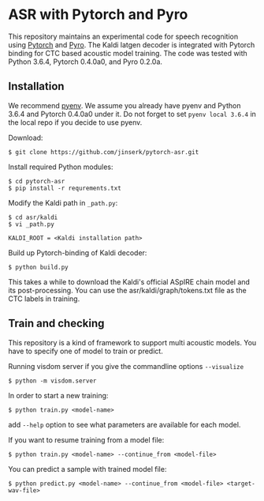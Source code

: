 # ASR with Pytorch and Pyro

This repository maintains an experimental code for speech recognition using [Pytorch](https://github.com/pytorch/pytorch) and [Pyro](https://github.com/pyro/pyro).
The Kaldi latgen decoder is integrated with Pytorch binding for CTC based acoustic model training.
The code was tested with Python 3.6.4, Pytorch 0.4.0a0, and Pyro 0.2.0a.

## Installation

We recommend [pyenv](https://github.com/pyenv/pyenv). We assume you already have pyenv and Python 3.6.4 and Pytorch 0.4.0a0 under it.
Do not forget to set `pyenv local 3.6.4` in the local repo if you decide to use pyenv.

Download:
```
$ git clone https://github.com/jinserk/pytorch-asr.git
```

Install required Python modules:
```
$ cd pytorch-asr
$ pip install -r requrements.txt
```

Modify the Kaldi path in `_path.py`:
```
$ cd asr/kaldi
$ vi _path.py

KALDI_ROOT = <Kaldi installation path>
```

Build up Pytorch-binding of Kaldi decoder:
```
$ python build.py
```
This takes a while to download the Kaldi's official ASpIRE chain model and its post-processing.
You can use the asr/kaldi/graph/tokens.txt file as the CTC labels in training.


## Train and checking

This repository is a kind of framework to support multi acoustic models. You have to specify one of model to train or predict.

Running visdom server if you give the commandline options `--visualize`
```
$ python -m visdom.server
```

In order to start a new training:
```
$ python train.py <model-name>
```
add `--help` option to see what parameters are available for each model.

If you want to resume training from a model file:
```
$ python train.py <model-name> --continue_from <model-file>
```

You can predict a sample with trained model file:
```
$ python predict.py <model-name> --continue_from <model-file> <target-wav-file>
```

